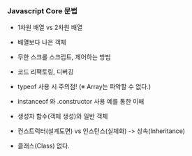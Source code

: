### Javascript Core 문법

- 1차원 배열 vs 2차원 배열
- 배열보다 나은 객체
- 무한 스크롤 스크립트, 제어하는 방법
- 코드 리팩토링, 디버깅

- typeof 사용 시 주의점! (※ Array는 파악할 수 없다.)
- instanceof 와 .constructor 사용 예를 통한 이해
- 생성자 함수(객체 생성)와 일반 객체
- 컨스트럭터(설계도면) vs 인스턴스(실체화) -> 상속(Inheritance)
- 클래스(Class) 없다.

